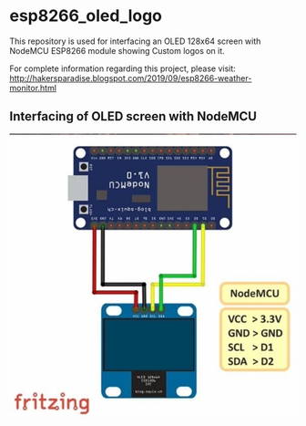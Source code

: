 # esp8266_oled_logo

This repository is used for interfacing an OLED 128x64 screen with NodeMCU ESP8266 module showing Custom logos on it.

For complete information regarding this project, please visit: http://hakersparadise.blogspot.com/2019/09/esp8266-weather-monitor.html

## Interfacing of OLED screen with NodeMCU

![](schematic/nodemcu-oledscreen.jpg)